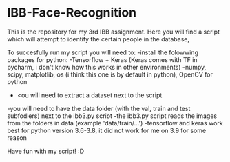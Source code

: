 # IBB-Face-Recognition
This is the repository for my 3rd IBB assignment. Here you will find a script which will attempt to identify the certain people in the database,

To succesfully run my script you will need to:
-install the folowwing packages for python: 
	-Tensorflow + Keras (Keras comes with TF in pycharm, i don't know how this works in other environments)
	-numpy, scipy, matplotlib, os (i think this one is by default in python), OpenCV for python
- <ou will need to extract a dataset next to the script


-you will need to have the data folder (with the val, train and test subfodlers) next to the ibb3.py script
-the ibb3.py script reads the images from the folders in data (example 'data/train/...')
-tensorflow and keras work best for python version 3.6-3.8, it did not work for me on 3.9 for some reason

Have fun with my script! :D
